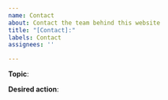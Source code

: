 ```yaml
---
name: Contact
about: Contact the team behind this website
title: "[Contact]:"
labels: Contact
assignees: ''

---
```


**Topic**:     




**Desired action**:     
